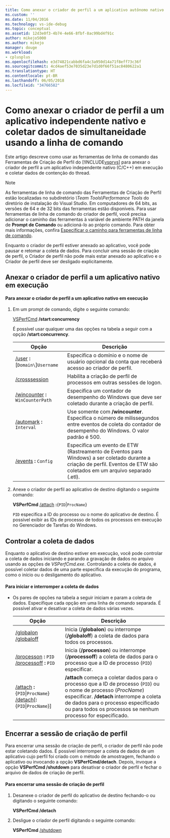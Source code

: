 ```yaml
---
title: Como anexar o criador de perfil a um aplicativo autônomo nativo e coletar dados de simultaneidade usando a linha de comando| Microsoft Docs
ms.custom: ''
ms.date: 11/04/2016
ms.technology: vs-ide-debug
ms.topic: conceptual
ms.assetid: 12d3e0f3-4b74-4e66-8fbf-8ac99bd4f91c
author: mikejo5000
ms.author: mikejo
manager: douge
ms.workload:
- cplusplus
ms.openlocfilehash: e3d74821cabbd6fa4c3a950d14a71f8eff73c36f
ms.sourcegitcommit: 4cd4aef53e7035d23e7d1d0f66f51ac8480622a1
ms.translationtype: HT
ms.contentlocale: pt-BR
ms.lasthandoff: 06/05/2018
ms.locfileid: "34766582"
---
```

# <a name="how-to-attach-the-profiler-to-a-native-stand-alone-application-and-collect-concurrency-data-by-using-the-command-line"></a>Como anexar o criador de perfil a um aplicativo independente nativo e coletar dados de simultaneidade usando a linha de comando
Este artigo descreve como usar as ferramentas de linha de comando das Ferramentas de Criação de Perfil do [!INCLUDE[vsprvs](../code-quality/includes/vsprvs_md.md)] para anexar o criador de perfil a um aplicativo independente nativo (C/C++) em execução e coletar dados de contenção do thread.  
  
> [!NOTE]
>  As ferramentas de linha de comando das Ferramentas de Criação de Perfil estão localizadas no subdiretório *\Team Tools\Performance Tools* do diretório de instalação do Visual Studio. Em computadores de 64 bits, as versões de 64 e de 32 bits das ferramentas estão disponíveis. Para usar ferramentas de linha de comando do criador de perfil, você precisa adicionar o caminho das ferramentas à variável de ambiente PATH da janela de **Prompt de Comando** ou adicioná-lo ao próprio comando. Para obter mais informações, confira [Especificar o caminho para ferramentas de linha de comando](../profiling/specifying-the-path-to-profiling-tools-command-line-tools.md).  
  
 Enquanto o criador de perfil estiver anexado ao aplicativo, você pode pausar e retomar a coleta de dados. Para concluir uma sessão de criação de perfil, o Criador de perfil não pode mais estar anexado ao aplicativo e o Criador de perfil deve ser desligado explicitamente.  
  
## <a name="attach-the-profiler-to-a-running-native-application"></a>Anexar o criador de perfil a um aplicativo nativo em execução  
  
#### <a name="to-attach-the-profiler-to-a-running-native-application"></a>Para anexar o criador de perfil a um aplicativo nativo em execução  
  
1.  Em um prompt de comando, digite o seguinte comando:  
  
     [VSPerfCmd](../profiling/vsperfcmd.md) **/start:concurrency**  
  
     É possível usar qualquer uma das opções na tabela a seguir com a opção **/start:concurrency**.  
  
    |Opção|Descrição|  
    |------------|-----------------|  
    |[/user](../profiling/user-vsperfcmd.md) **:**[`Domain\`]`Username`|Especifica o domínio e o nome de usuário opcional da conta que receberá acesso ao criador de perfil.|  
    |[/crosssession](../profiling/crosssession.md)|Habilita a criação de perfil de processos em outras sessões de logon.|  
    |[/wincounter](../profiling/wincounter.md) **:** `WinCounterPath`|Especifica um contador de desempenho do Windows que deve ser coletado durante a criação de perfil.|  
    |[/automark](../profiling/automark.md) **:** `Interval`|Use somente com **/wincounter**. Especifica o número de milissegundos entre eventos de coleta do contador de desempenho do Windows. O valor padrão é 500.|  
    |[/events](../profiling/events-vsperfcmd.md) **:** `Config`|Especifica um evento de ETW (Rastreamento de Eventos para Windows) a ser coletado durante a criação de perfil. Eventos de ETW são coletados em um arquivo separado (.etl).|  
  
2.  Anexe o criador de perfil ao aplicativo de destino digitando o seguinte comando:  
  
     **VSPerfCmd**  [/attach](../profiling/attach.md) **:**{`PID`&#124;`ProcName`}  
  
     `PID` especifica a ID do processo ou o nome do aplicativo de destino. É possível exibir as IDs de processo de todos os processos em execução no Gerenciador de Tarefas do Windows.  
  
## <a name="control-data-collection"></a>Controlar a coleta de dados  
 Enquanto o aplicativo de destino estiver em execução, você pode controlar a coleta de dados iniciando e parando a gravação de dados no arquivo usando as opções de *VSPerfCmd.exe*. Controlando a coleta de dados, é possível coletar dados de uma parte específica da execução do programa, como o início ou o desligamento do aplicativo.  
  
#### <a name="to-start-and-stop-data-collection"></a>Para iniciar e interromper a coleta de dados  
  
-   Os pares de opções na tabela a seguir iniciam e param a coleta de dados. Especifique cada opção em uma linha de comando separada. É possível ativar e desativar a coleta de dados várias vezes.  
  
    |Opção|Descrição|  
    |------------|-----------------|  
    |[/globalon /globaloff](../profiling/globalon-and-globaloff.md)|Inicia (**/globalon**) ou interrompe (**/globaloff**) a coleta de dados para todos os processos.|  
    |[/processon](../profiling/processon-and-processoff.md) **:** `PID` [/processoff](../profiling/processon-and-processoff.md) **:** `PID`|Inicia (**/processon**) ou interrompe (**/processoff**) a coleta de dados para o processo que a ID de processo (`PID`) especificar.|  
    |[/attach](../profiling/attach.md) **:**{`PID`&#124;`ProcName`} [/detach](../profiling/detach.md)[**:**{`PID`&#124;`ProcName`}]|**/attach** começa a coletar dados para o processo que a ID de processo (`PID`) ou o nome de processo (*ProcName*) especificar. **/detach** interrompe a coleta de dados para o processo especificado ou para todos os processos se nenhum processo for especificado.|  
  
## <a name="end-the-profiling-session"></a>Encerrar a sessão de criação de perfil  
 Para encerrar uma sessão de criação de perfil, o criador de perfil não pode estar coletando dados. É possível interromper a coleta de dados de um aplicativo cujo perfil foi criado com o método de amostragem, fechando o aplicativo ou invocando a opção **VSPerfCmd/detach**. Depois, invoque a opção **VSPerfCmd /shutdown** para desativar o criador de perfil e fechar o arquivo de dados de criação de perfil.  
  
#### <a name="to-end-a-profiling-session"></a>Para encerrar uma sessão de criação de perfil  
  
1.  Desanexe o criador de perfil do aplicativo de destino fechando-o ou digitando o seguinte comando:  
  
     **VSPerfCmd /detach**  
  
2.  Desligue o criador de perfil digitando o seguinte comando:  
  
     **VSPerfCmd**  [/shutdown](../profiling/shutdown.md)